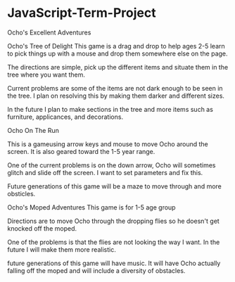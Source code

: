 # JavaScript-Term-Project
Ocho's Excellent Adventures

Ocho's Tree of Delight
This game is a drag and drop to help ages 2-5 learn to pick things up with a mouse and drop them somewhere else on the page.

The directions are simple, pick up the different items and situate them in the tree where you want them.

Current problems are some of the items are not dark enough to be seen in the tree.  I plan on resolving this by making them darker and different sizes.

In the future I plan to make sections in the tree and more items such as furniture, applicances, and decorations.

Ocho On The Run

This is a gameusing arrow keys and mouse to move Ocho around the screen.  It is also geared toward the 1-5 year range.

One of the current problems is on the down arrow, Ocho will sometimes glitch and slide off the screen.  I want to set parameters and fix this.

Future generations of this game will be a maze to move through and more obsticles.

Ocho's Moped Adventures
This game is for 1-5 age group

Directions are to move Ocho through the dropping flies so he doesn't get knocked off the moped.

One of the problems is that the flies are not looking the way I want.  In the future I will make them more realistic.

future generations of this game will have music.  It will have Ocho actually falling off the moped and will include a diversity of obstacles.
